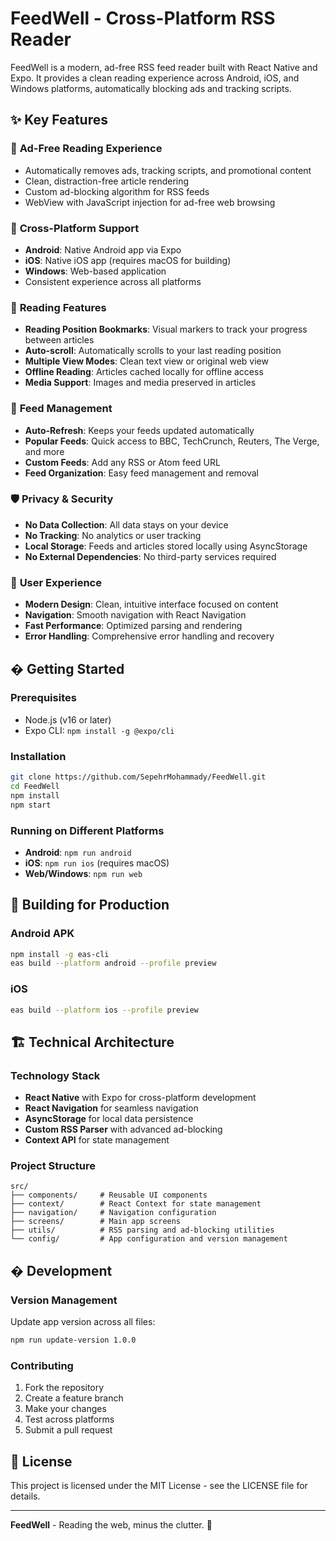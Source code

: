 # FeedWell - Cross-Platform RSS Reader

FeedWell is a modern, ad-free RSS feed reader built with React Native and Expo. It provides a clean reading experience across Android, iOS, and Windows platforms, automatically blocking ads and tracking scripts.

## ✨ Key Features

### 🚫 **Ad-Free Reading Experience**
- Automatically removes ads, tracking scripts, and promotional content
- Clean, distraction-free article rendering
- Custom ad-blocking algorithm for RSS feeds
- WebView with JavaScript injection for ad-free web browsing

### 📱 **Cross-Platform Support**
- **Android**: Native Android app via Expo
- **iOS**: Native iOS app (requires macOS for building)
- **Windows**: Web-based application
- Consistent experience across all platforms

### 🎯 **Reading Features**
- **Reading Position Bookmarks**: Visual markers to track your progress between articles
- **Auto-scroll**: Automatically scrolls to your last reading position
- **Multiple View Modes**: Clean text view or original web view
- **Offline Reading**: Articles cached locally for offline access
- **Media Support**: Images and media preserved in articles

### 🔄 **Feed Management**
- **Auto-Refresh**: Keeps your feeds updated automatically
- **Popular Feeds**: Quick access to BBC, TechCrunch, Reuters, The Verge, and more
- **Custom Feeds**: Add any RSS or Atom feed URL
- **Feed Organization**: Easy feed management and removal

### 🛡️ **Privacy & Security**
- **No Data Collection**: All data stays on your device
- **No Tracking**: No analytics or user tracking
- **Local Storage**: Feeds and articles stored locally using AsyncStorage
- **No External Dependencies**: No third-party services required

### 🎨 **User Experience**
- **Modern Design**: Clean, intuitive interface focused on content
- **Navigation**: Smooth navigation with React Navigation
- **Fast Performance**: Optimized parsing and rendering
- **Error Handling**: Comprehensive error handling and recovery

## � Getting Started

### Prerequisites
- Node.js (v16 or later)
- Expo CLI: `npm install -g @expo/cli`

### Installation
```bash
git clone https://github.com/SepehrMohammady/FeedWell.git
cd FeedWell
npm install
npm start
```

### Running on Different Platforms
- **Android**: `npm run android`
- **iOS**: `npm run ios` (requires macOS)
- **Web/Windows**: `npm run web`

## 📱 Building for Production

### Android APK
```bash
npm install -g eas-cli
eas build --platform android --profile preview
```

### iOS
```bash
eas build --platform ios --profile preview
```

## 🏗️ Technical Architecture

### Technology Stack
- **React Native** with Expo for cross-platform development
- **React Navigation** for seamless navigation
- **AsyncStorage** for local data persistence
- **Custom RSS Parser** with advanced ad-blocking
- **Context API** for state management

### Project Structure
```
src/
├── components/     # Reusable UI components
├── context/        # React Context for state management
├── navigation/     # Navigation configuration
├── screens/        # Main app screens
├── utils/          # RSS parsing and ad-blocking utilities
└── config/         # App configuration and version management
```

## �️ Development

### Version Management
Update app version across all files:
```bash
npm run update-version 1.0.0
```

### Contributing
1. Fork the repository
2. Create a feature branch
3. Make your changes
4. Test across platforms
5. Submit a pull request

## 📄 License

This project is licensed under the MIT License - see the LICENSE file for details.

---

**FeedWell** - Reading the web, minus the clutter. 🚀
